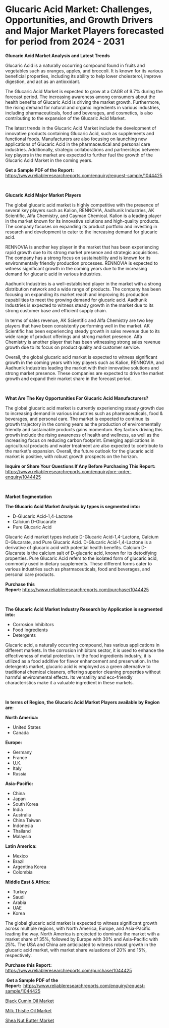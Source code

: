 <p><h1>Glucaric Acid Market: Challenges, Opportunities, and Growth Drivers and Major Market Players forecasted for period from 2024 - 2031</h1></p><p><strong>Glucaric Acid Market Analysis and Latest Trends</strong></p>
<p><p>Glucaric Acid is a naturally occurring compound found in fruits and vegetables such as oranges, apples, and broccoli. It is known for its various beneficial properties, including its ability to help lower cholesterol, improve digestion, and act as an antioxidant.</p><p>The Glucaric Acid Market is expected to grow at a CAGR of 9.7% during the forecast period. The increasing awareness among consumers about the health benefits of Glucaric Acid is driving the market growth. Furthermore, the rising demand for natural and organic ingredients in various industries, including pharmaceuticals, food and beverages, and cosmetics, is also contributing to the expansion of the Glucaric Acid Market.</p><p>The latest trends in the Glucaric Acid Market include the development of innovative products containing Glucaric Acid, such as supplements and functional foods. Manufacturers are also focusing on launching new applications of Glucaric Acid in the pharmaceutical and personal care industries. Additionally, strategic collaborations and partnerships between key players in the market are expected to further fuel the growth of the Glucaric Acid Market in the coming years.</p></p>
<p><strong>Get a Sample PDF of the Report:&nbsp;</strong> <a href="https://www.reliableresearchreports.com/enquiry/request-sample/1044425">https://www.reliableresearchreports.com/enquiry/request-sample/1044425</a></p>
<p>&nbsp;</p>
<p><strong>Glucaric Acid Major Market Players</strong></p>
<p><p>The global glucaric acid market is highly competitive with the presence of several key players such as Kalion, RENNOVIA, Aadhunik Industries, AK Scientific, Alfa Chemistry, and Cayman Chemical. Kalion is a leading player in the market known for its innovative solutions and high-quality products. The company focuses on expanding its product portfolio and investing in research and development to cater to the increasing demand for glucaric acid.</p><p>RENNOVIA is another key player in the market that has been experiencing rapid growth due to its strong market presence and strategic acquisitions. The company has a strong focus on sustainability and is known for its environmentally friendly production processes. RENNOVIA is expected to witness significant growth in the coming years due to the increasing demand for glucaric acid in various industries.</p><p>Aadhunik Industries is a well-established player in the market with a strong distribution network and a wide range of products. The company has been focusing on expanding its market reach and improving its production capabilities to meet the growing demand for glucaric acid. Aadhunik Industries is expected to witness steady growth in the market due to its strong customer base and efficient supply chain.</p><p>In terms of sales revenue, AK Scientific and Alfa Chemistry are two key players that have been consistently performing well in the market. AK Scientific has been experiencing steady growth in sales revenue due to its wide range of product offerings and strong market presence. Alfa Chemistry is another player that has been witnessing strong sales revenue growth due to its focus on product quality and customer service.</p><p>Overall, the global glucaric acid market is expected to witness significant growth in the coming years with key players such as Kalion, RENNOVIA, and Aadhunik Industries leading the market with their innovative solutions and strong market presence. These companies are expected to drive the market growth and expand their market share in the forecast period.</p></p>
<p>&nbsp;</p>
<p><strong>What Are The Key Opportunities For Glucaric Acid Manufacturers?</strong></p>
<p><p>The global glucaric acid market is currently experiencing steady growth due to increasing demand in various industries such as pharmaceuticals, food & beverages, and personal care. The market is expected to continue its growth trajectory in the coming years as the production of environmentally friendly and sustainable products gains momentum. Key factors driving this growth include the rising awareness of health and wellness, as well as the increasing focus on reducing carbon footprint. Emerging applications in agricultural products and water treatment are also expected to contribute to the market's expansion. Overall, the future outlook for the glucaric acid market is positive, with robust growth prospects on the horizon.</p></p>
<p><strong>Inquire or Share Your Questions If Any Before Purchasing This Report:</strong> <a href="https://www.reliableresearchreports.com/enquiry/pre-order-enquiry/1044425">https://www.reliableresearchreports.com/enquiry/pre-order-enquiry/1044425</a></p>
<p>&nbsp;</p>
<p><strong>Market Segmentation</strong></p>
<p><strong>The Glucaric Acid Market Analysis by types is segmented into:</strong></p>
<p><ul><li>D-Glucaric Acid-1,4-Lactone</li><li>Calcium D-Glucarate</li><li>Pure Glucaric Acid</li></ul></p>
<p><p>Glucaric Acid market types include D-Glucaric Acid-1,4-Lactone, Calcium D-Glucarate, and Pure Glucaric Acid. D-Glucaric Acid-1,4-Lactone is a derivative of glucaric acid with potential health benefits. Calcium D-Glucarate is the calcium salt of D-glucaric acid, known for its detoxifying properties. Pure Glucaric Acid refers to the isolated form of glucaric acid, commonly used in dietary supplements. These different forms cater to various industries such as pharmaceuticals, food and beverages, and personal care products.</p></p>
<p><strong>Purchase this Report:&nbsp;</strong><a href="https://www.reliableresearchreports.com/purchase/1044425">https://www.reliableresearchreports.com/purchase/1044425</a></p>
<p>&nbsp;</p>
<p><strong>The Glucaric Acid Market Industry Research by Application is segmented into:</strong></p>
<p><ul><li>Corrosion Inhibitors</li><li>Food Ingredients</li><li>Detergents</li></ul></p>
<p><p>Glucaric acid, a naturally occurring compound, has various applications in different markets. In the corrosion inhibitors sector, it is used to enhance the effectiveness of metal protection. In the food ingredients industry, it is utilized as a food additive for flavor enhancement and preservation. In the detergents market, glucaric acid is employed as a green alternative to traditional chemical cleaners, offering superior cleaning properties without harmful environmental effects. Its versatility and eco-friendly characteristics make it a valuable ingredient in these markets.</p></p>
<p>&nbsp;</p>
<p><strong>In terms of Region, the Glucaric Acid Market Players available by Region are:</strong></p>
<p>
    <p> <strong> North America: </strong>
        <ul>
            <li>United States</li>
            <li>Canada</li>
        </ul>
        </p> 
    <p> <strong> Europe: </strong>
        <ul>
            <li>Germany</li>
            <li>France</li>
            <li>U.K.</li>
            <li>Italy</li>
            <li>Russia</li>
        </ul>
        </p> 
    <p> <strong> Asia-Pacific: </strong>
        <ul>
            <li>China</li>
            <li>Japan</li>
            <li>South Korea</li>
            <li>India</li>
            <li>Australia</li>
            <li>China Taiwan</li>
            <li>Indonesia</li>
            <li>Thailand</li>
            <li>Malaysia</li>
        </ul>
        </p> 
    <p> <strong> Latin America: </strong>
        <ul>
            <li>Mexico</li>
            <li>Brazil</li>
            <li>Argentina Korea</li>
            <li>Colombia</li>
        </ul>
        </p> 
    <p> <strong> Middle East & Africa: </strong>
        <ul>
            <li>Turkey</li>
            <li>Saudi</li>
            <li>Arabia</li>
            <li>UAE</li>
            <li>Korea</li>
        </ul>
    </p>
    </p>
<p><p>The global glucaric acid market is expected to witness significant growth across multiple regions, with North America, Europe, and Asia-Pacific leading the way. North America is projected to dominate the market with a market share of 35%, followed by Europe with 30% and Asia-Pacific with 25%. The USA and China are anticipated to witness robust growth in the glucaric acid market, with market share valuations of 20% and 15%, respectively.</p></p>
<p><strong>Purchase this Report: </strong><a href="https://www.reliableresearchreports.com/purchase/1044425">https://www.reliableresearchreports.com/purchase/1044425</a></p>
<p>&nbsp;<strong>Get a Sample PDF of the Report:&nbsp;&nbsp;</strong><a href="https://www.reliableresearchreports.com/enquiry/request-sample/1044425">https://www.reliableresearchreports.com/enquiry/request-sample/1044425</a></p>
<p><strong></strong></p>
<p><p><a href="https://view.publitas.com/reportprime-1/black-cumin-oil-market-provides-a-comprehensive-analysis-including-a-macro-overview-of-the-market-as-well-as-micro-details-such-as-market-size-and-competitive-landscape/">Black Cumin Oil Market</a></p><p><a href="https://view.publitas.com/reportprime-1/milk-thistle-oil-market-furnish-information-about-market-size-market-share-market-dynamics-and-projections-spanning-from-2024-to-2031/">Milk Thistle Oil Market</a></p><p><a href="https://view.publitas.com/reportprime-1/shea-nut-butter-market-research-report-forecasted-for-period-from-2024-2031-by-market-type-market-application-and-region/">Shea Nut Butter Market</a></p></p>